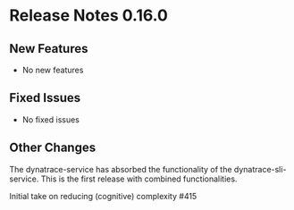 # Release Notes 0.16.0

## New Features

- No new features

## Fixed Issues

- No fixed issues

## Other Changes

The dynatrace-service has absorbed the functionality of the dynatrace-sli-service. 
This is the first release with combined functionalities.

Initial take on reducing (cognitive) complexity #415
